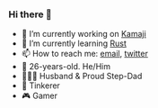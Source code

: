 ### Hi there 👋

- 🔭 I’m currently working on [Kamaji](https://github.com/taylorosbourne/kamaji)
- 🌱 I’m currently learning [Rust](https://www.rust-lang.org/)
- 📫 How to reach me: [email](taylorosbourne@protonmail.com), [twitter](https://twitter.com/taylorgosbourne)
- 🚀 26-years-old. He/Him
- 👨‍👩‍👧 Husband & Proud Step-Dad
- 🧰 Tinkerer
- 🎮 Gamer
